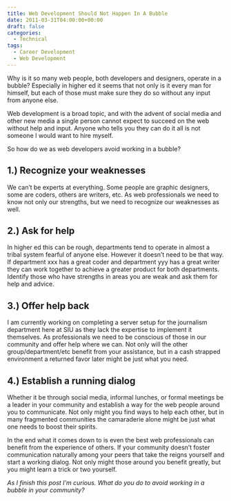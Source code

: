 ```yaml
---
title: Web Development Should Not Happen In A Bubble
date: 2011-03-31T04:00:00+00:00
draft: false
categories:
  - Technical
tags:
  - Career Development
  - Web Development
---
```


Why is it so many web people, both developers and designers, operate in a bubble? Especially in higher ed it seems that not only is it every man for himself, but each of those must make sure they do so without any input from anyone else.

Web development is a broad topic, and with the advent of social media and other new media a single person cannot expect to succeed on the web without help and input. Anyone who tells you they can do it all is not someone I would want to hire myself.

So how do we as web developers avoid working in a bubble?

## 1.) Recognize your weaknesses

We can’t be experts at everything. Some people are graphic designers, some are coders, others are writers, etc. As web professionals we need to know not only our strengths, but we need to recognize our weaknesses as well.

## 2.) Ask for help

In higher ed this can be rough, departments tend to operate in almost a tribal system fearful of anyone else. However it doesn’t need to be that way. If department xxx has a great coder and department yyy has a great writer they can work together to achieve a greater product for both departments. Identify those who have strengths in areas you are weak and ask them for help and advice.

## 3.) Offer help back

I am currently working on completing a server setup for the journalism department here at SIU as they lack the expertise to implement it themselves. As professionals we need to be conscious of those in our community and offer help where we can. Not only will the other group/department/etc benefit from your assistance, but in a cash strapped environment a returned favor later might be just what you need.

## 4.) Establish a running dialog

Whether it be through social media, informal lunches, or formal meetings be a leader in your community and establish a way for the web people around you to communicate. Not only might you find ways to help each other, but in many fragmented communities the camaraderie alone might be just what one needs to boost their spirits.

In the end what it comes down to is even the best web professionals can benefit from the experience of others. If your community doesn’t foster communication naturally among your peers that take the reigns yourself and start a working dialog. Not only might those around you benefit greatly, but you might learn a trick or two yourself.

_As I finish this post I’m curious. What do you do to avoid working in a bubble in your community?_